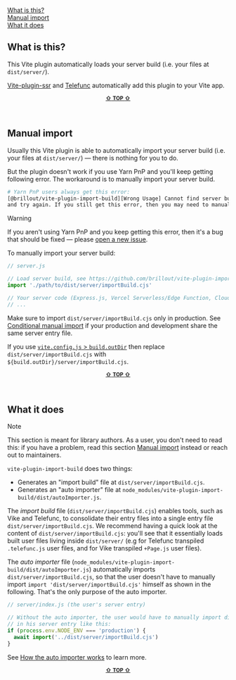 [What is this?](#what-is-this)  
[Manual import](#manual-import)  
[What it does](#what-it-does)  

## What is this?

This Vite plugin automatically loads your server build (i.e. your files at `dist/server/`).

[Vite-plugin-ssr](https://vite-plugin-ssr.com) and [Telefunc](https://telefunc.com) automatically add this plugin to your Vite app.

<p align="center"><sup><a href="#readme"><b>&#8679;</b> <b>TOP</b> <b>&#8679;</b></a></sup></p><br/>


## Manual import

Usually this Vite plugin is able to automatically import your server build (i.e. your files at `dist/server/`) &mdash; there is nothing for you to do.

But the plugin doesn't work if you use Yarn PnP and you'll keep getting following error. The workaround is to manually import your server build.

```bash
# Yarn PnP users always get this error:
[@brillout/vite-plugin-import-build][Wrong Usage] Cannot find server build. (Re-)build your app
and try again. If you still get this error, then you may need to manually import the server build.
```

> [!WARNING]
> If you aren't using Yarn PnP and you keep getting this error, then it's a bug that should be fixed &mdash; please [open a new issue](https://github.com/brillout/vite-plugin-import-build/issues/new).

To manually import your server build:

```js
// server.js

// Load server build, see https://github.com/brillout/vite-plugin-import-build#manual-import
import './path/to/dist/server/importBuild.cjs'

// Your server code (Express.js, Vercel Serverless/Edge Function, Cloudflare Worker, ...)
// ...
```

Make sure to import `dist/server/importBuild.cjs` only in production. See [Conditional manual import](https://github.com/brillout/vite-plugin-import-build/issues/6) if your production and development share the same server entry file.

If you use [`vite.config.js` > `build.outDir`](https://vitejs.dev/config/build-options.html#build-outdir) then replace `dist/server/importBuild.cjs` with `${build.outDir}/server/importBuild.cjs`.

<p align="center"><sup><a href="#readme"><b>&#8679;</b> <b>TOP</b> <b>&#8679;</b></a></sup></p><br/>


## What it does

> [!NOTE]
> This section is meant for library authors. As a user, you don't need to read this: if you have a problem, read this section [Manual import](#Manual-import) instead or reach out to maintainers.

`vite-plugin-import-build` does two things:
 - Generates an "import build" file at `dist/server/importBuild.cjs`.
 - Generates an "auto importer" file at `node_modules/vite-plugin-import-build/dist/autoImporter.js`.

The *import build* file (`dist/server/importBuild.cjs`) enables tools, such as Vike and Telefunc, to consolidate their entry files into a single entry file `dist/server/importBuild.cjs`. We recommend having a quick look at the content of `dist/server/importBuild.cjs`: you'll see that it essentially loads built user files living inside `dist/server/` (e.g for Telefunc transpiled `.telefunc.js` user files, and for Vike transpiled `+Page.js` user files).

The *auto importer* file (`node_modules/vite-plugin-import-build/dist/autoImporter.js`) automatically imports `dist/server/importBuild.cjs`, so that the user doesn't have to manually import `import 'dist/server/importBuild.cjs'` himself as shown in the following. That's the only purpose of the auto importer.

```js
// server/index.js (the user's server entry)

// Without the auto importer, the user would have to manually import dist/server/importBuild.cjs
// in his server entry like this:
if (process.env.NODE_ENV === 'production') {
  await import('../dist/server/importBuild.cjs')
}
```

See [How the auto importer works](https://github.com/brillout/vite-plugin-import-build/issues/4) to learn more.

<p align="center"><sup><a href="#readme"><b>&#8679;</b> <b>TOP</b> <b>&#8679;</b></a></sup></p><br/>

